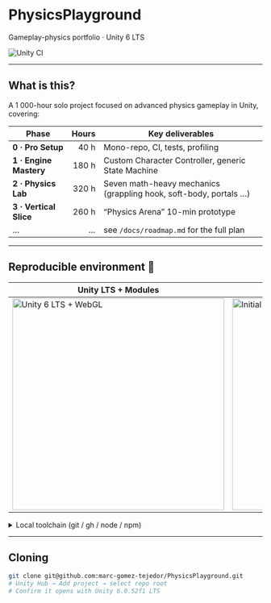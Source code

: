 # PhysicsPlayground
Gameplay-physics portfolio · Unity 6 LTS

![Unity CI](https://github.com/marc-gomez-tejedor/PhysicsPlayground/actions/workflows/unity.yml/badge.svg)

---

## What is this?
A 1 000-hour solo project focused on advanced physics gameplay in Unity, covering:

| Phase | Hours | Key deliverables |
|-------|------:|------------------|
| **0 · Pro Setup** | 40 h | Mono-repo, CI, tests, profiling |
| **1 · Engine Mastery** | 180 h | Custom Character Controller, generic State Machine |
| **2 · Physics Lab** | 320 h | Seven math-heavy mechanics (grappling hook, soft-body, portals …) |
| **3 · Vertical Slice** | 260 h | “Physics Arena” 10-min prototype |
| … | … | see `/docs/roadmap.md` for the full plan |

---

## Reproducible environment  🚀

| Unity LTS + Modules | First public commit |
|---------------------|---------------------|
| <img src="docs/img/unityhub-install-6.0.52f1.png" width="420" alt="Unity 6 LTS + WebGL"> | <img src="docs/img/github-first-commit.png" width="420" alt="Initial commit"> |

<details>
  <summary>Local toolchain (git / gh / node / npm)</summary>

  ![env check](docs/img/env-check-git-gh-node.png)
</details>

---

## Cloning

```bash
git clone git@github.com:marc-gomez-tejedor/PhysicsPlayground.git
# Unity Hub → Add project → select repo root
# Confirm it opens with Unity 6.0.52f1 LTS

